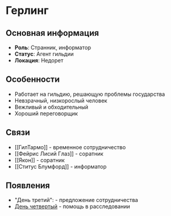 # Герлинг

## Основная информация
- **Роль**: Странник, информатор
- **Статус**: Агент гильдии
- **Локация**: Недорет

## Особенности
- Работает на гильдию, решающую проблемы государства
- Невзрачный, низкорослый человек
- Вежливый и обходительный
- Хороший переговорщик

## Связи
- [[ГилТармо]] - временное сотрудничество
- [[Фейрис Лисий Глаз]] - соратник
- [[Якон]] - соратник
- [[Ститус Блумфорд]] - информатор

## Появления
- "День третий": - предложение сотрудничества
- [День четвертый](obsidian://open?vault=Project%20LUX&file=%D0%9E%D1%82%D1%87%D0%B5%D1%82%D1%8B%2F%D0%94%D0%B5%D0%BD%D1%8C%20%D1%87%D0%B5%D1%82%D0%B2%D0%B5%D1%80%D1%82%D1%8B%D0%B9) - помощь в расследовании 